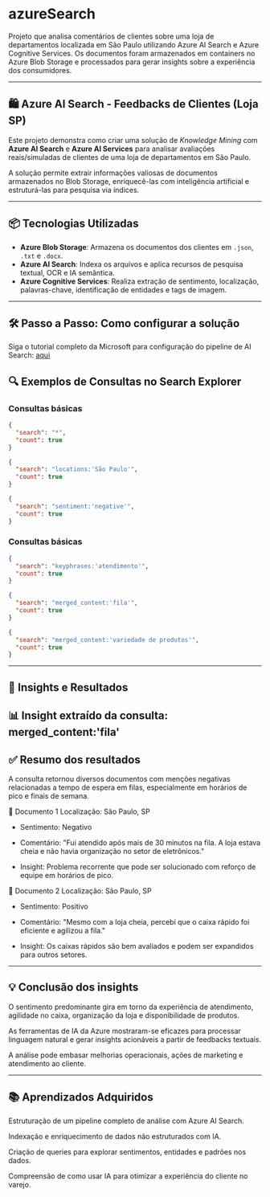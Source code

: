 # azureSearch

Projeto que analisa comentários de clientes sobre uma loja de departamentos localizada em São Paulo utilizando Azure AI Search e Azure Cognitive Services. Os documentos foram armazenados em containers no Azure Blob Storage e processados para gerar insights sobre a experiência dos consumidores.

---

## 🛍️ Azure AI Search - Feedbacks de Clientes (Loja SP)

Este projeto demonstra como criar uma solução de *Knowledge Mining* com **Azure AI Search** e **Azure AI Services** para analisar avaliações reais/simuladas de clientes de uma loja de departamentos em São Paulo.

A solução permite extrair informações valiosas de documentos armazenados no Blob Storage, enriquecê-las com inteligência artificial e estruturá-las para pesquisa via índices.

---

## 📦 Tecnologias Utilizadas

- **Azure Blob Storage**: Armazena os documentos dos clientes em `.json`, `.txt` e `.docx`.
- **Azure AI Search**: Indexa os arquivos e aplica recursos de pesquisa textual, OCR e IA semântica.
- **Azure Cognitive Services**: Realiza extração de sentimento, localização, palavras-chave, identificação de entidades e tags de imagem.

---

## 🛠️ Passo a Passo: Como configurar a solução

Siga o tutorial completo da Microsoft para configuração do pipeline de AI Search: [aqui](https://microsoftlearning.github.io/mslearn-ai-fundamentals/Instructions/Labs/11-ai-search.html)


## 🔍 Exemplos de Consultas no Search Explorer

### Consultas básicas
```json
{
  "search": "*",
  "count": true
}
```
```json
{
  "search": "locations:'São Paulo'",
  "count": true
}
```
```json
{
  "search": "sentiment:'negative'",
  "count": true
}
```

### Consultas básicas
```json
{
  "search": "keyphrases:'atendimento'",
  "count": true
}
```
```json
{
  "search": "merged_content:'fila'",
  "count": true
}
```
```json
{
  "search": "merged_content:'variedade de produtos'",
  "count": true
}
```

---

## 🧠 Insights e Resultados
📊 Insight extraído da consulta: merged_content:'fila'
---

## ✅ Resumo dos resultados
A consulta retornou diversos documentos com menções negativas relacionadas a tempo de espera em filas, especialmente em horários de pico e finais de semana.

📍 Documento 1
Localização: São Paulo, SP

- Sentimento: Negativo

- Comentário: "Fui atendido após mais de 30 minutos na fila. A loja estava cheia e não havia organização no setor de eletrônicos."

- Insight: Problema recorrente que pode ser solucionado com reforço de equipe em horários de pico.

📍 Documento 2
Localização: São Paulo, SP

- Sentimento: Positivo

- Comentário: "Mesmo com a loja cheia, percebi que o caixa rápido foi eficiente e agilizou a fila."

- Insight: Os caixas rápidos são bem avaliados e podem ser expandidos para outros setores.

---

## 💡 Conclusão dos insights
O sentimento predominante gira em torno da experiência de atendimento, agilidade no caixa, organização da loja e disponibilidade de produtos.

As ferramentas de IA da Azure mostraram-se eficazes para processar linguagem natural e gerar insights acionáveis a partir de feedbacks textuais.

A análise pode embasar melhorias operacionais, ações de marketing e atendimento ao cliente.

---

## 📚 Aprendizados Adquiridos
Estruturação de um pipeline completo de análise com Azure AI Search.

Indexação e enriquecimento de dados não estruturados com IA.

Criação de queries para explorar sentimentos, entidades e padrões nos dados.

Compreensão de como usar IA para otimizar a experiência do cliente no varejo.
